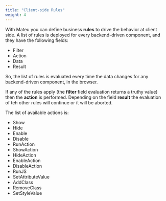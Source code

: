 ```yaml
---
title: "Client-side Rules"
weight: 4
---
```


With Mateu you can define business **rules** to drive the behavior at client side. A list of rules is deployed for every 
backend-driven component, and they have the following fields:

- Filter
- Action
- Data
- Result

So, the list of rules is evaluated every time the data changes for any backend-driven component, in the browser.

If any of the rules apply (the **filter** field evaluation returns a truthy value) then the **action** is performed. Depending on the 
field **result** the evaluation of teh other rules will continue or it will be aborted.

The list of available actions is:

- Show
- Hide
- Enable
- Disable 
- RunAction
- ShowAction
- HideAction
- EnableAction
- DisableAction
- RunJS
- SetAttributeValue
- AddClass
- RemoveClass
- SetStyleValue

